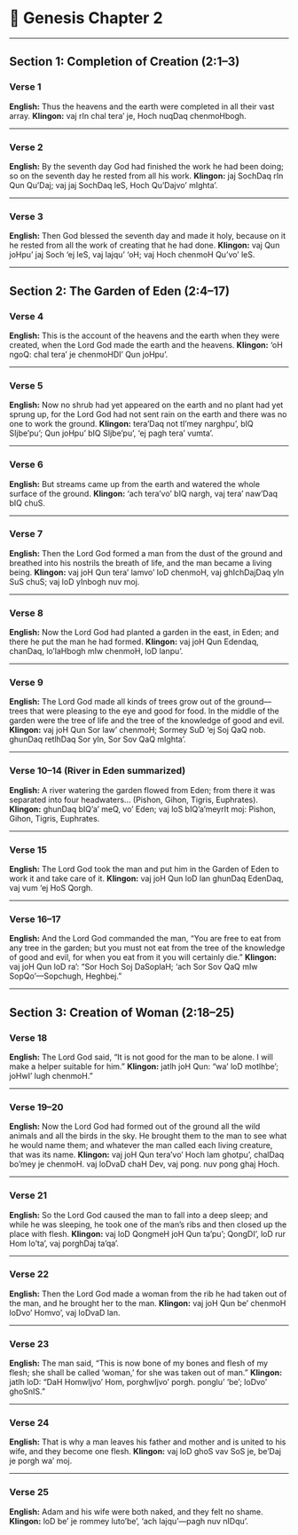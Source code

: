 # 📖 Genesis Chapter 2

---

## Section 1: Completion of Creation (2:1–3)

### Verse 1
**English:** Thus the heavens and the earth were completed in all their vast array.
**Klingon:** vaj rIn chal tera’ je, Hoch nuqDaq chenmoHbogh.

---

### Verse 2
**English:** By the seventh day God had finished the work he had been doing; so on the seventh day he rested from all his work.
**Klingon:** jaj SochDaq rIn Qun Qu’Daj; vaj jaj SochDaq leS, Hoch Qu’Dajvo’ mIghta’.

---

### Verse 3
**English:** Then God blessed the seventh day and made it holy, because on it he rested from all the work of creating that he had done.
**Klingon:** vaj Qun joHpu’ jaj Soch ‘ej leS, vaj lajqu’ ‘oH; vaj Hoch chenmoH Qu’vo’ leS.

---

## Section 2: The Garden of Eden (2:4–17)

### Verse 4
**English:** This is the account of the heavens and the earth when they were created, when the Lord God made the earth and the heavens.
**Klingon:** ‘oH ngoQ: chal tera’ je chenmoHDI’ Qun joHpu’.

---

### Verse 5
**English:** Now no shrub had yet appeared on the earth and no plant had yet sprung up, for the Lord God had not sent rain on the earth and there was no one to work the ground.
**Klingon:** tera’Daq not tI’mey narghpu’, bIQ SIjbe’pu’; Qun joHpu’ bIQ SIjbe’pu’, ‘ej pagh tera’ vumta’.

---

### Verse 6
**English:** But streams came up from the earth and watered the whole surface of the ground.
**Klingon:** ‘ach tera’vo’ bIQ nargh, vaj tera’ naw’Daq bIQ chuS.

---

### Verse 7
**English:** Then the Lord God formed a man from the dust of the ground and breathed into his nostrils the breath of life, and the man became a living being.
**Klingon:** vaj joH Qun tera’ lamvo’ loD chenmoH, vaj ghIchDajDaq yIn SuS chuS; vaj loD yInbogh nuv moj.

---

### Verse 8
**English:** Now the Lord God had planted a garden in the east, in Eden; and there he put the man he had formed.
**Klingon:** vaj joH Qun Edendaq, chanDaq, lo’laHbogh mIw chenmoH, loD lanpu’.

---

### Verse 9
**English:** The Lord God made all kinds of trees grow out of the ground—trees that were pleasing to the eye and good for food. In the middle of the garden were the tree of life and the tree of the knowledge of good and evil.
**Klingon:** vaj joH Qun Sor law’ chenmoH; Sormey SuD ‘ej Soj QaQ nob. ghunDaq retlhDaq Sor yIn, Sor Sov QaQ mIghta’.

---

### Verse 10–14 (River in Eden summarized)
**English:** A river watering the garden flowed from Eden; from there it was separated into four headwaters… (Pishon, Gihon, Tigris, Euphrates).
**Klingon:** ghunDaq bIQ’a’ meQ, vo’ Eden; vaj loS bIQ’a’meyrIt moj: Pishon, Gihon, Tigris, Euphrates.

---

### Verse 15
**English:** The Lord God took the man and put him in the Garden of Eden to work it and take care of it.
**Klingon:** vaj joH Qun loD lan ghunDaq EdenDaq, vaj vum ‘ej HoS Qorgh.

---

### Verse 16–17
**English:** And the Lord God commanded the man, “You are free to eat from any tree in the garden; but you must not eat from the tree of the knowledge of good and evil, for when you eat from it you will certainly die.”
**Klingon:** vaj joH Qun loD ra’: “Sor Hoch Soj DaSoplaH; ‘ach Sor Sov QaQ mIw SopQo’—Sopchugh, Heghbej.”

---

## Section 3: Creation of Woman (2:18–25)

### Verse 18
**English:** The Lord God said, “It is not good for the man to be alone. I will make a helper suitable for him.”
**Klingon:** jatlh joH Qun: “wa’ loD motlhbe’; joHwI’ lugh chenmoH.”

---

### Verse 19–20
**English:** Now the Lord God had formed out of the ground all the wild animals and all the birds in the sky. He brought them to the man to see what he would name them; and whatever the man called each living creature, that was its name.
**Klingon:** vaj joH Qun tera’vo’ Hoch lam ghotpu’, chalDaq bo’mey je chenmoH. vaj loDvaD chaH Dev, vaj pong. nuv pong ghaj Hoch.

---

### Verse 21
**English:** So the Lord God caused the man to fall into a deep sleep; and while he was sleeping, he took one of the man’s ribs and then closed up the place with flesh.
**Klingon:** vaj loD QongmeH joH Qun ta’pu’; QongDI’, loD rur Hom lo’ta’, vaj porghDaj ta’qa’.

---

### Verse 22
**English:** Then the Lord God made a woman from the rib he had taken out of the man, and he brought her to the man.
**Klingon:** vaj joH Qun be’ chenmoH loDvo’ Homvo’, vaj loDvaD lan.

---

### Verse 23
**English:** The man said, “This is now bone of my bones and flesh of my flesh; she shall be called ‘woman,’ for she was taken out of man.”
**Klingon:** jatlh loD: “DaH HomwIjvo’ Hom, porghwIjvo’ porgh. ponglu’ ‘be’; loDvo’ ghoSnIS.”

---

### Verse 24
**English:** That is why a man leaves his father and mother and is united to his wife, and they become one flesh.
**Klingon:** vaj loD ghoS vav SoS je, be’Daj je porgh wa’ moj.

---

### Verse 25
**English:** Adam and his wife were both naked, and they felt no shame.
**Klingon:** loD be’ je rommey luto’be’, ‘ach lajqu’—pagh nuv nIDqu’.
